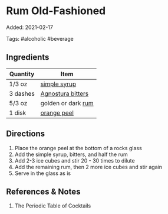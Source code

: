 # Rum Old-Fashioned

Added: 2021-02-17

Tags: #alcoholic #beverage

## Ingredients

| Quantity | Item                                                       |
| -------- | ---------------------------------------------------------- |
| 1/3 oz   | [simple syrup](../Recipes/simple-syrup.md)                 |
| 3 dashes | [Agnostura bitters](../Ingredients/agnostura%20bitters.md) |
| 5/3 oz   | golden or dark [rum](../Ingredients/rum.md)                |
| 1 disk   | [orange peel](../Ingredients/orange.md)                    |

## Directions

1. Place the orange peel at the bottom of a rocks glass
2. Add the simple syrup, bitters, and half the rum
3. Add 2-3 ice cubes and stir 20 - 30 times to dilute
4. Add the remaining rum, then 2 more ice cubes and stir again
5. Serve in the glass as is

## References & Notes

1. The Periodic Table of Cocktails
